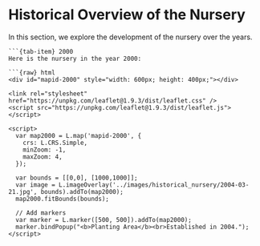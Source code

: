 # Historical Overview of the Nursery

In this section, we explore the development of the nursery over the years.

````{tab-set}
```{tab-item} 2000
Here is the nursery in the year 2000:

```{raw} html
<div id="mapid-2000" style="width: 600px; height: 400px;"></div>

<link rel="stylesheet" href="https://unpkg.com/leaflet@1.9.3/dist/leaflet.css" />
<script src="https://unpkg.com/leaflet@1.9.3/dist/leaflet.js"></script>

<script>
  var map2000 = L.map('mapid-2000', {
    crs: L.CRS.Simple,
    minZoom: -1,
    maxZoom: 4,
  });

  var bounds = [[0,0], [1000,1000]];
  var image = L.imageOverlay('../images/historical_nursery/2004-03-21.jpg', bounds).addTo(map2000);
  map2000.fitBounds(bounds);

  // Add markers
  var marker = L.marker([500, 500]).addTo(map2000);
  marker.bindPopup("<b>Planting Area</b><br>Established in 2004.");
</script>
